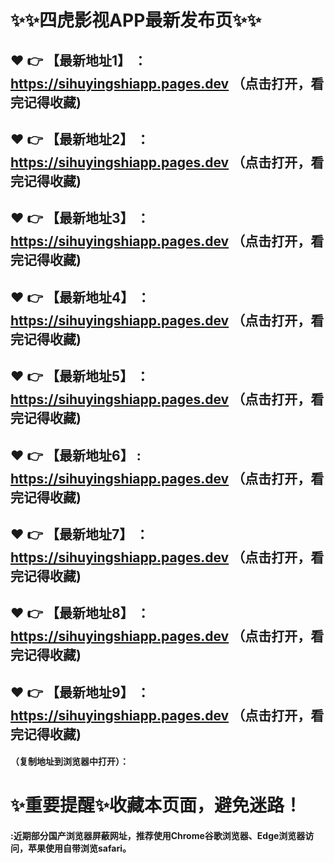 # :sparkles::sparkles:四虎影视APP最新发布页:sparkles::sparkles:

 :heart: :point_right: 【最新地址1】 ：https://sihuyingshiapp.pages.dev   （点击打开，看完记得收藏)
 ------
 :heart: :point_right: 【最新地址2】 ：https://sihuyingshiapp.pages.dev   （点击打开，看完记得收藏)
 ------
 :heart: :point_right: 【最新地址3】 ：https://sihuyingshiapp.pages.dev   （点击打开，看完记得收藏)
 ------
 :heart: :point_right: 【最新地址4】 ：https://sihuyingshiapp.pages.dev   （点击打开，看完记得收藏)
 ------
 :heart: :point_right: 【最新地址5】 ：https://sihuyingshiapp.pages.dev   （点击打开，看完记得收藏)
 ------
 :heart: :point_right: 【最新地址6】 : https://sihuyingshiapp.pages.dev  （点击打开，看完记得收藏)
 ------
 :heart: :point_right: 【最新地址7】 ：https://sihuyingshiapp.pages.dev   （点击打开，看完记得收藏)
 ------
 :heart: :point_right: 【最新地址8】 ：https://sihuyingshiapp.pages.dev   （点击打开，看完记得收藏)
 ------
 :heart: :point_right: 【最新地址9】 ：https://sihuyingshiapp.pages.dev   （点击打开，看完记得收藏)
  ------

  
#### （复制地址到浏览器中打开）：
# :sparkles:重要提醒:sparkles:收藏本页面，避免迷路！
#### :近期部分国产浏览器屏蔽网址，推荐使用Chrome谷歌浏览器、Edge浏览器访问，苹果使用自带浏览safari。
